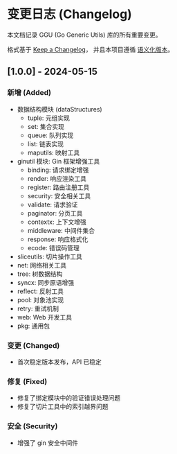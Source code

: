 # 变更日志 (Changelog)

本文档记录 GGU (Go Generic Utils) 库的所有重要变更。

格式基于 [Keep a Changelog](https://keepachangelog.com/zh-CN/1.0.0/)，
并且本项目遵循 [语义化版本](https://semver.org/lang/zh-CN/)。

## [1.0.0] - 2024-05-15

### 新增 (Added)
- 数据结构模块 (dataStructures)
  - tuple: 元组实现
  - set: 集合实现
  - queue: 队列实现
  - list: 链表实现
  - maputils: 映射工具
- ginutil 模块: Gin 框架增强工具
  - binding: 请求绑定增强
  - render: 响应渲染工具
  - register: 路由注册工具
  - security: 安全相关工具
  - validate: 请求验证
  - paginator: 分页工具
  - contextx: 上下文增强
  - middleware: 中间件集合
  - response: 响应格式化
  - ecode: 错误码管理
- sliceutils: 切片操作工具
- net: 网络相关工具
- tree: 树数据结构
- syncx: 同步原语增强
- reflect: 反射工具
- pool: 对象池实现
- retry: 重试机制
- web: Web 开发工具
- pkg: 通用包

### 变更 (Changed)
- 首次稳定版本发布，API 已稳定

### 修复 (Fixed)
- 修复了绑定模块中的验证错误处理问题
- 修复了切片工具中的索引越界问题

### 安全 (Security)
- 增强了 gin 安全中间件 